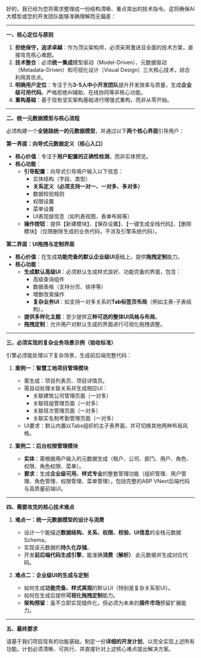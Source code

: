 好的，我已经为您将需求整理成一份结构清晰、重点突出的技术指令。这将确保AI大模型或您的开发团队能够准确理解而无偏差：

---

**一、核心定位与原则**

1.  **拒绝保守，追求卓越**：作为顶尖架构师，必须采用激进且全面的技术方案，直接攻克核心难题。
2.  **技术整合**：必须**统一集成**模型驱动（Model-Driven）、元数据驱动（Metadata-Driven）和可视化设计（Visual Design）三大核心技术，综合利用其优点。
3.  **明确用户定位**：专注于为**3-5人中小开发团队**提升开发效率与质量，生成**企业级可用代码**。严格拒绝AI辅助、在线协同等非核心功能。
4.  **重构基础**：基于现有坚实架构基础进行增强式重构，而非从零开始。

---

**二、统一元数据模型与核心流程**

必须构建一个**全链路统一的元数据模型**，并通过以下**两个核心界面**引导用户：

**第一界面：向导式元数据定义（核心入口）**
*   **核心价值**：专注于**用户配置的正确性检测**，而非实体预览。
*   **核心功能**：
    *   **引导配置**：向导式引导用户输入以下信息：
        *   实体结构（字段、类型）
        *   **关系定义（必须支持一对一、一对多、多对多）**
        *   数据校验规则
        *   权限设置
        *   菜单设置
        *   UI表现层信息（如列表视图、表单布局等）
    *   **操作按钮**：提供【新建模块】、【保存设置】、【一键生成全栈代码】、【删除模块】（仅限删除生成的业务代码，不涉及引擎系统代码）。

**第二界面：UI拖拽与定制界面**
*   **核心价值**：在生成**功能完备的默认企业级UI**基础上，提供**拖拽定制**能力。
*   **核心功能**：
    *   **生成默认高级UI**：必须默认生成样式良好、功能完备的界面，包含：
        *   高级查询组件
        *   数据表格（支持分页、排序等）
        *   增删改查操作
        *   **复杂业务UI**：如支持一对多关系的**Tab标签页布局**（例如主表-子表结构）。
    *   **提供多样化主题**：至少提供**三种可选的整体UI风格与布局**。
    *   **拖拽定制**：允许用户对默认生成的界面进行可视化拖拽调整。

---

**三、必须实现的复杂业务场景示例（验收标准）**

引擎必须能处理以下复杂场景，生成前后端完整代码：

1.  **案例一：智慧工地项目管理模块**
    *   需生成：项目列表页、项目详情页。
    *   需自动处理关联关系并生成相应UI：
        *   关联建筑公司管理页面（一对多）
        *   关联班组管理页面（一对多）
        *   关联班次管理页面（一对多）
        *   关联实名制考勤管理页面（一对多）
    *   UI要求：默认内置以Tabs组织的主子表界面，并可切换其他两种布局风格。

2.  **案例二：后台权限管理模块**
    *   **实体**：需根据用户输入的元数据生成（租户、公司、部门、用户、角色、权限、角色权限、菜单）。
    *   **要求**：生成**企业级可用、样式专业**的整套管理功能（组织管理、用户管理、角色管理、权限管理、菜单管理），包括完整的ABP VNext后端代码与高质量前端UI。

---

**四、需要攻克的核心技术难点**

1.  **难点一：统一元数据模型的设计与消费**
    *   设计一个能描述**数据结构、关系、权限、校验、UI信息**的全栈元数据Schema。
    *   实现该元数据的**持久化存储**。
    *   开发**前后端代码生成引擎**，能准确**消费（解析）** 此元数据并生成对应代码。

2.  **难点二：企业级UI的生成与定制**
    *   如何生成**功能完备、样式美观**的默认UI（特别是复杂关系型UI）。
    *   如何在生成后提供**可视化拖拽定制**能力。
    *   **架构预留**：虽不立即实现插件化，但必须为未来的**插件市场**预留扩展能力。

---

**五、最终要求**

请基于我们项目现有的功能基础，制定一份**详细的开发计划**，以完全实现上述所有功能。计划必须清晰、可执行，并直接针对上述核心难点提出解决方案。
